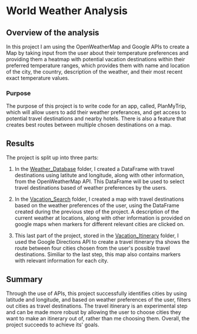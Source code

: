 # World Weather Analysis

## Overview of the analysis

In this project I am using the OpenWeatherMap and Google APIs to create a Map by taking input from the user about their temperature preferences and providing them a heatmap with potential vacation destinations within their preferred temperature ranges, which provides them with name and location of the city, the country, description of the weather, and their most recent exact temperature values.

### Purpose

The purpose of this project is to write code for an app, called, PlanMyTrip, which will allow users to add their weather preferances, and get access to potential travel destinations and nearby hotels. There is also a feature that creates best routes between multiple chosen destinations on a map.

## Results

The project is split up into three parts:

1. In the [Weather_Database](https://github.com/Zarif601/World_Weather_Analysis/tree/main/Weather_Database) folder, I created a DataFrame with travel destinations using latitute and longitude, along with other information, from the OpenWeatherMap API. This DataFrame will be used to select travel destinations based of weather preferences by the users.

2. In the [Vacation_Search](https://github.com/Zarif601/World_Weather_Analysis/tree/main/Vacation_Search) folder, I created a map with travel destinations based on the weather preferences of the user, using the DataFrame created during the previous step of the project. A description of the current weather at locations, along with other information is provided on google maps when markers for different relevant cities are clicked on.

3. This last part of the project, stored in the [Vacation_Itinerary](https://github.com/Zarif601/World_Weather_Analysis/tree/main/Vacation_Itinerary) folder, I used the Google Directions API to create a travel itinerary tha shows the route between four cities chosen from the user's possible travel destinations. Similiar to the last step, this map also contains markers with relevant information for each city.

## Summary

Through the use of APIs, this project successfully identifies cities by using latitude and longitude, and based on weather preferences of the user, filters out cities as travel destinations. The travel itinerary is an experimental step and can be made more robust by allowing the user to choose cities they want to make an itinerary out of, rather than me choosing them. Overall, the project succeeds to achieve its' goals.
